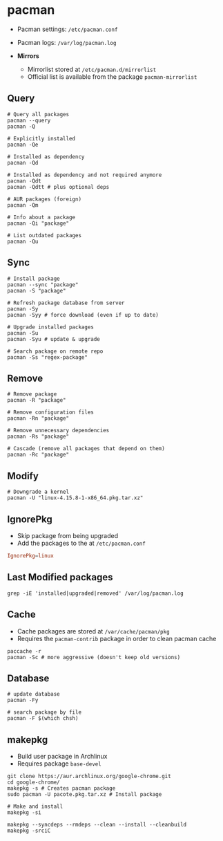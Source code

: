 # pacman

- Pacman settings: `/etc/pacman.conf`
- Pacman logs: `/var/log/pacman.log`

- **Mirrors**
  - Mirrorlist stored at `/etc/pacman.d/mirrorlist`
  - Official list is available from the package `pacman-mirrorlist`

## Query

```shell
# Query all packages
pacman --query
pacman -Q

# Explicitly installed
pacman -Qe

# Installed as dependency
pacman -Qd

# Installed as dependency and not required anymore
pacman -Qdt
pacman -Qdtt # plus optional deps

# AUR packages (foreign)
pacman -Qm

# Info about a package
pacman -Qi "package"

# List outdated packages
pacman -Qu
```

## Sync

```shell
# Install package
pacman --sync "package"
pacman -S "package"

# Refresh package database from server
pacman -Sy
pacman -Syy # force download (even if up to date)

# Upgrade installed packages
pacman -Su
pacman -Syu # update & upgrade

# Search package on remote repo
pacman -Ss "regex-package"
```

## Remove

```shell
# Remove package
pacman -R "package"

# Remove configuration files
pacman -Rn "package"

# Remove unnecessary dependencies
pacman -Rs "package"

# Cascade (remove all packages that depend on them)
pacman -Rc "package"
```

## Modify

```shell
# Downgrade a kernel
pacman -U "linux-4.15.8-1-x86_64.pkg.tar.xz"
```

## IgnorePkg

- Skip package from being upgraded
- Add the packages to the at `/etc/pacman.conf`

```conf
IgnorePkg=linux
```

## Last Modified packages

```shell
grep -iE 'installed|upgraded|removed' /var/log/pacman.log
```

## Cache

- Cache packages are stored at `/var/cache/pacman/pkg`
- Requires the `pacman-contrib` package in order to clean pacman cache

```shell
paccache -r
pacman -Sc # more aggressive (doesn't keep old versions)
```

## Database

```shell
# update database
pacman -Fy

# search package by file
pacman -F $(which chsh)
```

## makepkg

- Build user package in Archlinux
- Requires package `base-devel`

```shell
git clone https://aur.archlinux.org/google-chrome.git
cd google-chrome/
makepkg -s # Creates pacman package
sudo pacman -U pacote.pkg.tar.xz # Install package

# Make and install
makepkg -si
```

```shell
makepkg --syncdeps --rmdeps --clean --install --cleanbuild
makepkg -srciC
```
